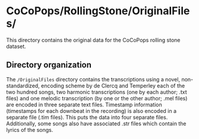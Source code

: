 # CoCoPops/RollingStone/OriginalFiles/

This directory contains the original data for the CoCoPops rolling stone dataset.


## Directory organization

The `/OriginalFiles` directory contains the transcriptions using a novel, non-standardized, encoding scheme by de Clercq and Temperley each of the two hundred songs, two harmonic transcriptions (one by each author; .txt files) and one melodic transcription (by one or the other author; .mel files) are encoded in three separate text files. Timestamp information (timestamps for each downbeat in the recording) is also encoded in a separate file (.tim files). This puts the data into four separate files. Additionally, some songs also have associated .str files which contain the lyrics of the songs.

